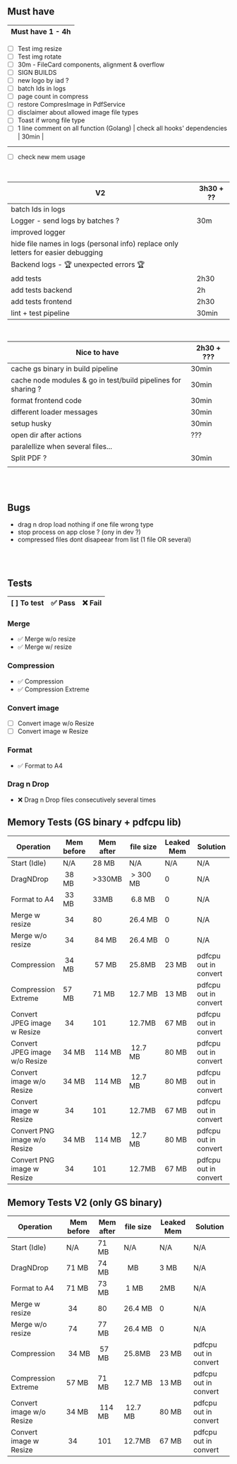 ## Must have                          
| Must have 1 - 4h | 
| ---------------------| 
- [ ] Test img resize
- [ ] Test img rotate
- [ ] 30m - FileCard components,  alignment & overflow
- [ ] SIGN BUILDS                
- [ ] new logo by iad ?
- [ ] batch Ids in logs
- [ ] page count in compress
- [ ] restore CompresImage in PdfService
- [ ] disclaimer about allowed image file types
- [ ] Toast if wrong file type
- [ ] 1 line comment on all function (Golang)
| check all hooks' dependencies               | 30min |
-----
- [ ] check new mem usage       
<br/>

| V2 |                                3h30 + ?? |
| ---------------------| ----------|
| batch Ids in logs ||
|  Logger - send logs by batches ?   | 30m |
| improved logger ||
| hide file names in logs (personal info) replace only letters for easier debugging ||
| Backend logs - 🏆 unexpected errors 🏆
| add tests          |                         2h30|
| add tests backend   |    2h |
| add tests frontend   |   2h30 |
| lint + test pipeline         | 30min |
<br/>

| Nice to have                 | 2h30 + ??? |
| --------------------- | ----------| 
| cache gs binary in build pipeline     | 30min |
| cache node modules & go in test/build pipelines for sharing ?   | 30min |
| format frontend code     | 30min |
| different loader messages     | 30min |
| setup husky                   | 30min |
| open dir after actions        | ??? |
| paralellize when several files... | |
| Split PDF ?                   | 30min |
|                |  |

<br/>
<br/>

## Bugs
- drag n drop load nothing if one file wrong type
- stop process on app close ? (ony in dev ?)
- compressed files dont disapeear from list (1 file OR several)

<br/>
<br/>


## Tests

| [ ] To test | ✅ Pass  | ❌ Fail |
| ------------ | -------- | ------- |

### Merge
- ✅ Merge w/o resize
- ✅ Merge w/ resize
### Compression
- ✅ Compression
- ✅ Compression Extreme
### Convert image
- [ ] Convert image w/o Resize
- [ ] Convert image w Resize
### Format
- ✅ Format to A4
### Drag n Drop
- ❌ Drag n Drop files consecutively several times

## Memory Tests (GS binary + pdfcpu lib)
| Operation | Mem before | Mem after | file size | Leaked Mem | Solution |
| ------------ | ----- | ----- | ----- | ----- | ----- |
| Start (Idle) | N/A | 28 MB | N/A | N/A | N/A |
| DragNDrop | 38 MB | >330MB | > 300 MB | 0 | N/A |
| Format to A4 | 33 MB | 33MB | 6.8 MB | 0 | N/A |
| Merge w resize | 34 | 80 | 26.4 MB | 0 | N/A |
| Merge w/o resize | 34 | 84 MB| 26.4 MB | 0 | N/A |
| Compression | 34 MB| 57 MB | 25.8MB | 23 MB | pdfcpu out in convert |
| Compression Extreme | 57 MB | 71 MB | 12.7 MB | 13 MB | pdfcpu out in convert |
| Convert JPEG image w Resize | 34 | 101 | 12.7MB | 67 MB | pdfcpu out in convert |
| Convert JPEG image w/o Resize | 34 MB | 114 MB | 12.7 MB| 80 MB | pdfcpu out in convert |
| Convert  image w/o Resize | 34 MB | 114 MB | 12.7 MB| 80 MB | pdfcpu out in convert |
| Convert  image w Resize | 34 | 101 | 12.7MB | 67 MB | pdfcpu out in convert |
| Convert PNG image w/o Resize | 34 MB | 114 MB | 12.7 MB| 80 MB | pdfcpu out in convert |
| Convert PNG image w Resize | 34 | 101 | 12.7MB | 67 MB | pdfcpu out in convert |

## Memory Tests V2 (only GS binary)
| Operation | Mem before | Mem after | file size | Leaked Mem | Solution |
| ------------ | ----- | ----- | ----- | ----- | ----- |
| Start (Idle) | N/A | 71 MB | N/A | N/A | N/A |
| DragNDrop | 71 MB | 74 MB |  MB | 3 MB | N/A |
| Format to A4 |71 MB | 73 MB | 1 MB | 2MB | N/A |
| Merge w resize | 34 | 80 | 26.4 MB | 0 | N/A |
| Merge w/o resize | 74 | 77 MB| 26.4 MB | 0 | N/A |
| Compression | 34 MB| 57 MB | 25.8MB | 23 MB | pdfcpu out in convert |
| Compression Extreme | 57 MB | 71 MB | 12.7 MB | 13 MB | pdfcpu out in convert |
| Convert image w/o Resize | 34 MB | 114 MB | 12.7 MB| 80 MB | pdfcpu out in convert |
| Convert image w Resize | 34 | 101 | 12.7MB | 67 MB | pdfcpu out in convert |
